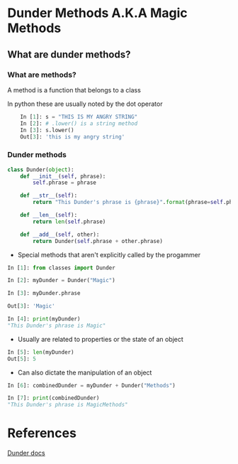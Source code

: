 # Dunder Methods A.K.A Magic Methods

## What are dunder methods?

### What are methods?
A method is a function that belongs to a class

In python these are usually noted by the dot operator

```python
    In [1]: s = "THIS IS MY ANGRY STRING"
    In [2]: # .lower() is a string method
    In [3]: s.lower()
    Out[3]: 'this is my angry string'
```
### Dunder methods

```python
class Dunder(object):
    def __init__(self, phrase):
        self.phrase = phrase

    def __str__(self):
        return "This Dunder's phrase is {phrase}".format(phrase=self.phrase)

    def __len__(self):
        return len(self.phrase)

    def __add__(self, other):
        return Dunder(self.phrase + other.phrase)
```

* Special methods that aren't explicitly called by the progammer

```python
In [1]: from classes import Dunder

In [2]: myDunder = Dunder("Magic")

In [3]: myDunder.phrase

Out[3]: 'Magic'

In [4]: print(myDunder)
"This Dunder's phrase is Magic"
```

* Usually are related to properties or the state of an object

```python
In [5]: len(myDunder)
Out[5]: 5
```

* Can also dictate the manipulation of an object

```python
In [6]: combinedDunder = myDunder + Dunder("Methods")

In [7]: print(combinedDunder)
"This Dunder's phrase is MagicMethods"
```


# References
[Dunder docs](https://docs.python.org/3/reference/datamodel.html#special-method-name)
